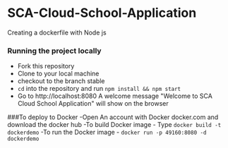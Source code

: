 # SCA-Cloud-School-Application
Creating a dockerfile with Node js

### Running the project locally
- Fork this repository
- Clone to your local machine
- checkout to the branch stable
- `cd` into the repository and run `npm install && npm start`
- Go to http://localhost:8080
A welcome message "Welcome to SCA Cloud School Application" will show on the browser

###To deploy to Docker
-Open An account with Docker docker.com and download the docker hub
-To build Docker image - Type  `docker build -t dockerdemo` 
-To run the Docker image - `docker run -p 49160:8080 -d dockerdemo`
